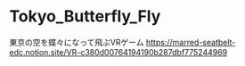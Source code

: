 # Tokyo_Butterfly_Fly
東京の空を蝶々になって飛ぶVRゲーム
https://marred-seatbelt-edc.notion.site/VR-c380d00764194190b287dbf775244969

